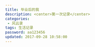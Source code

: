 ```yaml
---
title: 毕业后的我
description: <center>第一次记录</center>
categories:
 - 风云录
tags: 生活记录
password: aa123456
updated: 2017-09-28 10:58:00
---
```

